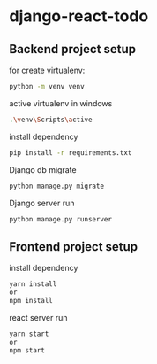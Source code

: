# django-react-todo

## Backend project setup

for create virtualenv:

```bash
python -m venv venv
```

active virtualenv in windows

```bash
.\venv\Scripts\active
```

install dependency

```bash
pip install -r requirements.txt
```

Django db migrate

```bash
python manage.py migrate
```

Django server run

```bash
python manage.py runserver
```

## Frontend project setup

install dependency

```bash
yarn install
or
npm install
```

react server run

```bash
yarn start
or
npm start
```
